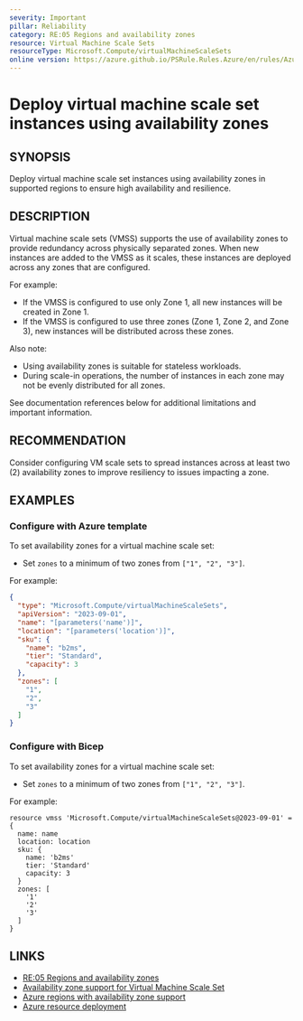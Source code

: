 ```yaml
---
severity: Important
pillar: Reliability
category: RE:05 Regions and availability zones
resource: Virtual Machine Scale Sets
resourceType: Microsoft.Compute/virtualMachineScaleSets
online version: https://azure.github.io/PSRule.Rules.Azure/en/rules/Azure.VMSS.AvailabilityZone/
---
```


# Deploy virtual machine scale set instances using availability zones

## SYNOPSIS

Deploy virtual machine scale set instances using availability zones in supported regions to ensure high availability and resilience.

## DESCRIPTION

Virtual machine scale sets (VMSS) supports the use of availability zones to provide redundancy across physically separated zones.
When new instances are added to the VMSS as it scales, these instances are deployed across any zones that are configured.

For example:

- If the VMSS is configured to use only Zone 1, all new instances will be created in Zone 1.
- If the VMSS is configured to use three zones (Zone 1, Zone 2, and Zone 3), new instances will be distributed across these zones.

Also note:

- Using availability zones is suitable for stateless workloads.
- During scale-in operations, the number of instances in each zone may not be evenly distributed for all zones.

See documentation references below for additional limitations and important information.

## RECOMMENDATION

Consider configuring VM scale sets to spread instances across at least two (2) availability zones to improve resiliency to issues impacting a zone.

## EXAMPLES

### Configure with Azure template

To set availability zones for a virtual machine scale set:

- Set `zones` to a minimum of two zones from `["1", "2", "3"]`.

For example:

```json
{
  "type": "Microsoft.Compute/virtualMachineScaleSets",
  "apiVersion": "2023-09-01",
  "name": "[parameters('name')]",
  "location": "[parameters('location')]",
  "sku": {
    "name": "b2ms",
    "tier": "Standard",
    "capacity": 3
  },
  "zones": [
    "1",
    "2",
    "3"
  ]
}
```

### Configure with Bicep

To set availability zones for a virtual machine scale set:

- Set `zones` to a minimum of two zones from `["1", "2", "3"]`.

For example:

```bicep
resource vmss 'Microsoft.Compute/virtualMachineScaleSets@2023-09-01' = {
  name: name
  location: location
  sku: {
    name: 'b2ms'
    tier: 'Standard'
    capacity: 3
  }
  zones: [
    '1'
    '2'
    '3'
  ]
}
```

## LINKS

- [RE:05 Regions and availability zones](https://learn.microsoft.com/azure/well-architected/reliability/regions-availability-zones)
- [Availability zone support for Virtual Machine Scale Set](https://learn.microsoft.com/azure/virtual-machine-scale-sets/virtual-machine-scale-sets-use-availability-zones)
- [Azure regions with availability zone support](https://learn.microsoft.com/azure/reliability/availability-zones-service-support#azure-regions-with-availability-zone-support)
- [Azure resource deployment](https://learn.microsoft.com/azure/templates/microsoft.compute/virtualmachinescalesets)

